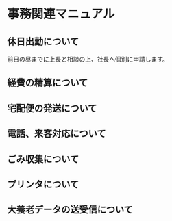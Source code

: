 # 事務関連マニュアル
## 休日出勤について
前日の昼までに上長と相談の上、社長へ個別に申請します。


## 経費の精算について
## 宅配便の発送について
## 電話、来客対応について
## ごみ収集について
## プリンタについて
## 大養老データの送受信について
